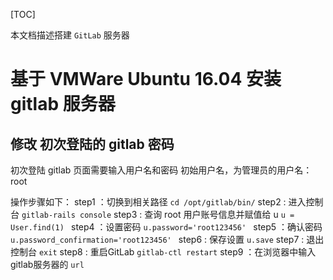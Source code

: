 [TOC]

本文档描述搭建 `GitLab` 服务器

# 基于 VMWare Ubuntu 16.04 安装 gitlab 服务器


## 修改 初次登陆的 gitlab 密码

初次登陆 gitlab 页面需要输入用户名和密码
初始用户名，为管理员的用户名：root

操作步骤如下：
step1 ：切换到相关路径 `cd /opt/gitlab/bin/`
step2 : 进入控制台  `gitlab-rails console` 
step3 : 查询 root 用户账号信息并赋值给 u `u = User.find(1) `
step4 ：设置密码 `u.password='root123456' `
step5 ：确认密码 `u.password_confirmation='root123456' `
step6 : 保存设置 `u.save`
step7 : 退出控制台 `exit`
step8 : 重启GitLab `gitlab-ctl restart`
step9 ：在浏览器中输入 gitlab服务器的 `url`

